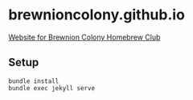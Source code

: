 # brewnioncolony.github.io
[Website for Brewnion Colony Homebrew Club](http://brewnioncolony.github.io)


## Setup
```
bundle install
bundle exec jekyll serve
```
